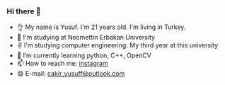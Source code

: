 ### Hi there 👋
- 👌  My name is Yusuf. I'm 21 years old. I'm living in Turkey.
- 🔭 I'm studying at Necmettin Erbakan University
- ✌  I'm studying computer engineering. My third year at this university
- 🌱 I’m currently learning python, C++, OpenCV
- 📫 How to reach me: [instagram](https://www.instagram.com/sworddarson/?hl=tr)
- 😄 E-mail: cakir_yusuff@outlook.com
